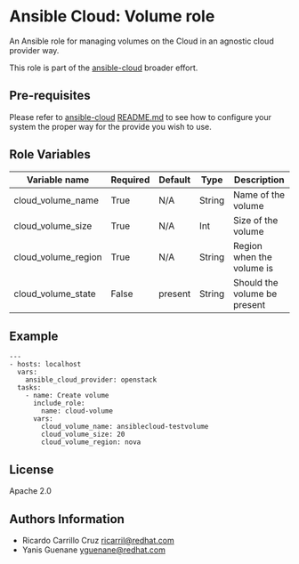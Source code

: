 # Ansible Cloud: Volume role

An Ansible role for managing volumes on the Cloud in an agnostic cloud provider way.

This role is part of the [ansible-cloud](https://github.com/redhat-cip/ansible-cloud) broader effort.

## Pre-requisites

Please refer to [ansible-cloud](https://github.com/redhat-cip/ansible-cloud) [README.md](https://github.com/redhat-cip/ansible-cloud/blob/master/README.md) to see how to configure your system the proper way for the provide you wish to use.


## Role Variables

| Variable name               | Required  | Default | Type   | Description                     |
|-----------------------------|-----------|---------|--------|---------------------------------|
| cloud_volume_name           | True      | N/A     | String | Name of the volume              |
| cloud_volume_size           | True      | N/A     | Int    | Size of the volume              |
| cloud_volume_region         | True      | N/A     | String | Region when the volume is       |
| cloud_volume_state          | False     | present | String | Should the volume be present    |


## Example

```
---
- hosts: localhost
  vars:
    ansible_cloud_provider: openstack
  tasks:
    - name: Create volume
      include_role:
        name: cloud-volume
      vars:
        cloud_volume_name: ansiblecloud-testvolume
        cloud_volume_size: 20
        cloud_volume_region: nova
```


## License

Apache 2.0


## Authors Information

  - Ricardo Carrillo Cruz <ricarril@redhat.com>
  - Yanis Guenane <yguenane@redhat.com>
